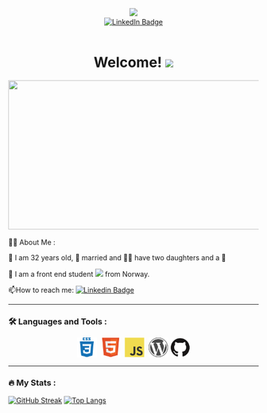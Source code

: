 <div id="header" align="center">
<!--   <img src="https://media.giphy.com/media/M9gbBd9nbDrOTu1Mqx/giphy.gif" width="100"/> -->
  <img src="https://media.tenor.com/flflC6GFzO8AAAAd/sultan-alrefaei-programmer.gif" width="200"/>
</div>


<div id="badges" align="center">
  <a href="your-linkedin-URL">
    <img src="https://img.shields.io/badge/LinkedIn-blue?style=for-the-badge&logo=linkedin&logoColor=white" alt="LinkedIn Badge"/>
  </a>
</div>


<div id="github-counter" align="center">
  <img src="https://komarev.com/ghpvc/?username=your-github-Eivind-Gjerloew-Sundboe&style=flat-square&color=blue" alt=""/>
</div>


<h1  align="center">
  Welcome!
  <img src="https://media.giphy.com/media/hvRJCLFzcasrR4ia7z/giphy.gif" width="30px"/>
</h1>

<div align="center">
  <img src="https://media0.giphy.com/media/dWesBcTLavkZuG35MI/giphy.gif?cid=ecf05e479hxq4jhqd2o3gmfzv8celmw5hzosmowx5o20svs0&rid=giphy.gif&ct=g" width="600" height="300"/>
</div>


:man_technologist: About Me :

:information_desk_person: I am 32 years old, 
:couple: married and
:baby::baby: have two daughters and a :dog:




:notebook: I am a front end student  <img src="https://media.giphy.com/media/WUlplcMpOCEmTGBtBW/giphy.gif" width="30"> from Norway.


:mailbox:How to reach me: [![Linkedin Badge](https://img.shields.io/badge/-Eivind-blue?style=flat&logo=Linkedin&logoColor=white)](https://www.linkedin.com/in/eivind-berg-sundb%C3%B8-9064b79a/)


---

### :hammer_and_wrench: Languages and Tools :

<div align="center">
  <img src="https://github.com/devicons/devicon/blob/master/icons/css3/css3-plain-wordmark.svg"  title="CSS3" alt="CSS" width="40" height="40"/>&nbsp;
  <img src="https://github.com/devicons/devicon/blob/master/icons/html5/html5-original.svg" title="HTML5" alt="HTML" width="40" height="40"/>&nbsp;
  <img src="https://github.com/devicons/devicon/blob/master/icons/javascript/javascript-original.svg" title="JavaScript" alt="JavaScript" width="40" height="40"/>&nbsp;
  <img src="https://github.com/devicons/devicon/blob/master/icons/wordpress/wordpress-plain.svg" title="Wordpress" alt="Wordpress" width="40" height="40"/>
  <img src="https://github.com/devicons/devicon/blob/master/icons/github/github-original.svg" title="Github" alt="Github" width="40" height="40"/>
</div>


---

### :fire: My Stats :
[![GitHub Streak](https://streak-stats.demolab.com?user=EivindSundbo&border_radius=50&date_format=j%20M%5B%20Y%5D)](https://git.io/streak-stats)
[![Top Langs](https://github-readme-stats.vercel.app/api/top-langs/?username=EivindSundbo&border_radius=50)](https://github.com/anuraghazra/github-readme-stats)

